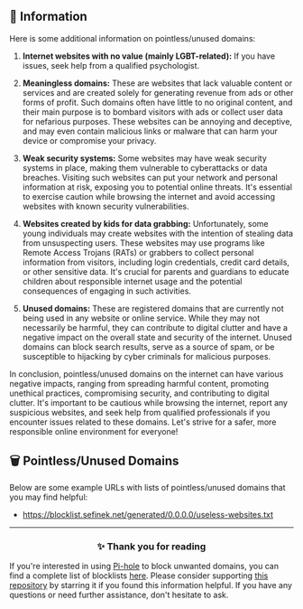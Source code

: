 <!-- SEO DATA FOR BLOCKLIST.SEIFNEK.NET
* Title       : Pointless/Unused Domains
* Description : 
* Tags        :
* Canonical   : /viewer/info/block/Useless_websites
-->

## 📃 Information
Here is some additional information on pointless/unused domains:

1. **Internet websites with no value (mainly LGBT-related):**
If you have issues, seek help from a qualified psychologist.

2. **Meaningless domains:**
These are websites that lack valuable content or services and are created solely for generating revenue from ads or other forms of profit.
Such domains often have little to no original content, and their main purpose is to bombard visitors with ads or collect user data for nefarious purposes.
These websites can be annoying and deceptive, and may even contain malicious links or malware that can harm your device or compromise your privacy.

3. **Weak security systems:**
Some websites may have weak security systems in place, making them vulnerable to cyberattacks or data breaches.
Visiting such websites can put your network and personal information at risk, exposing you to potential online threats.
It's essential to exercise caution while browsing the internet and avoid accessing websites with known security vulnerabilities.

4. **Websites created by kids for data grabbing:**
Unfortunately, some young individuals may create websites with the intention of stealing data from unsuspecting users.
These websites may use programs like Remote Access Trojans (RATs) or grabbers to collect personal information from visitors, including login credentials, credit card details, or other sensitive data.
It's crucial for parents and guardians to educate children about responsible internet usage and the potential consequences of engaging in such activities.

5. **Unused domains:**
These are registered domains that are currently not being used in any website or online service.
While they may not necessarily be harmful, they can contribute to digital clutter and have a negative impact on the overall state and security of the internet.
Unused domains can block search results, serve as a source of spam, or be susceptible to hijacking by cyber criminals for malicious purposes.

In conclusion, pointless/unused domains on the internet can have various negative impacts, ranging from spreading harmful content, promoting unethical practices, compromising security, and contributing to digital clutter.
It's important to be cautious while browsing the internet, report any suspicious websites, and seek help from qualified professionals if you encounter issues related to these domains.
Let's strive for a safer, more responsible online environment for everyone!

## 🗑️ Pointless/Unused Domains
Below are some example URLs with lists of pointless/unused domains that you may find helpful:
- https://blocklist.sefinek.net/generated/0.0.0.0/useless-websites.txt


<hr>
<h3 align="center">✨ Thank you for reading</h3>
If you're interested in using <a href="../What%20is%20Pi-hole.md">Pi-hole</a> to block unwanted domains, you can find a complete list of blocklists <a href="../../../lists/md/Pi-hole.md">here</a>.
Please consider supporting <a href="https://github.com/sefinek24/Sefinek-Blocklist-Collection" target="_blank">this repository</a> by starring it if you found this information helpful.
If you have any questions or need further assistance, don't hesitate to ask.